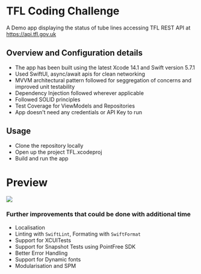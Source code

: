 # TFL Coding Challenge #
A Demo app displaying the status of tube lines accessing TFL REST API at https://api.tfl.gov.uk

## Overview and Configuration details ##

* The app has been built using the latest Xcode 14.1 and Swift version 5.7.1
* Used SwiftUI, async/await apis for clean networking
* MVVM architectural pattern followed for seggregation of concerns and improved unit testability
* Dependency Injection followed wherever applicable
* Followed SOLID principles
* Test Coverage for ViewModels and Repositories
* App doesn't need any credentials or API Key to run

## Usage
- Clone the repository locally
- Open up the project TFL.xcodeproj
- Build and run the app

# Preview
<img src="/TFL/TFLTubeStatus.png"/>

### **Further improvements that could be done with additional time**
- Localisation
- Linting with `SwiftLint`, Formating with `SwiftFormat`
- Support for XCUITests
- Support for Snapshot Tests using PointFree SDK
- Better Error Handling
- Support for Dynamic fonts
- Modularisation and SPM

